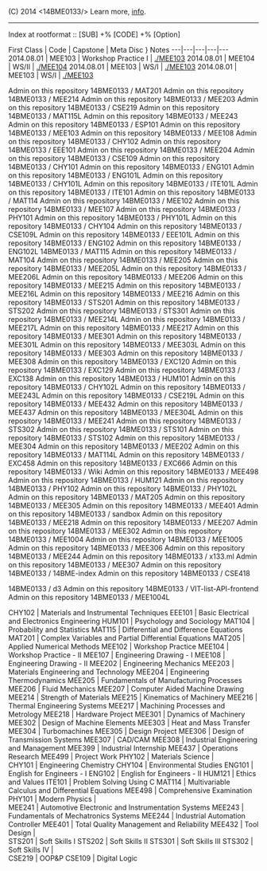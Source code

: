 (C) 2014 <14BME0133/> Learn more, [info](/info.md).

---

Index at rootformat :: [SUB] +% [CODE] +% [Option]
  



First Class | Code | Capstone | Meta Disc } Notes
---|---|---|---|---
2014.08.01 | MEE103 | Workshop Practice I | [./MEE103](14bme0133.github.io/MEE103)
2014.08.01 | MEE104 | WS/II | [./MEE104](14bme0133.github.io/MEE104)
2014.08.01 | MEE103 | WS/I | [./MEE103](14bme0133.github.io/MEE103)
2014.08.01 | MEE103 | WS/I | [./MEE103](14bme0133.github.io/MEE103)

Admin on this repository
14BME0133 / MAT201
Admin on this repository
14BME0133 / MEE214
Admin on this repository
14BME0133 / MEE203
Admin on this repository
14BME0133 / CSE219
Admin on this repository
14BME0133 / MAT115L
Admin on this repository
14BME0133 / MEE243
Admin on this repository
14BME0133 / ESP101
Admin on this repository
14BME0133 / MEE103
Admin on this repository
14BME0133 / MEE108
Admin on this repository
14BME0133 / CHY102
Admin on this repository
14BME0133 / EEE101
Admin on this repository
14BME0133 / MEE204
Admin on this repository
14BME0133 / CSE109
Admin on this repository
14BME0133 / CHY101
Admin on this repository
14BME0133 / ENG101
Admin on this repository
14BME0133 / ENG101L
Admin on this repository
14BME0133 / CHY101L
Admin on this repository
14BME0133 / ITE101L
Admin on this repository
14BME0133 / ITE101
Admin on this repository
14BME0133 / MAT114
Admin on this repository
14BME0133 / MEE102
Admin on this repository
14BME0133 / MEE107
Admin on this repository
14BME0133 / PHY101
Admin on this repository
14BME0133 / PHY101L
Admin on this repository
14BME0133 / CHY104
Admin on this repository
14BME0133 / CSE109L
Admin on this repository
14BME0133 / EEE101L
Admin on this repository
14BME0133 / ENG102
Admin on this repository
14BME0133 / ENG102L
 14BME0133 / MAT115
Admin on this repository
14BME0133 / MAT104
Admin on this repository
14BME0133 / MEE205
Admin on this repository
14BME0133 / MEE205L
Admin on this repository
14BME0133 / MEE206L
Admin on this repository
14BME0133 / MEE206
Admin on this repository
14BME0133 / MEE215
Admin on this repository
14BME0133 / MEE216L
Admin on this repository
14BME0133 / MEE216
Admin on this repository
14BME0133 / STS201
Admin on this repository
14BME0133 / STS202
Admin on this repository
14BME0133 / STS301
Admin on this repository
14BME0133 / MEE214L
Admin on this repository
14BME0133 / MEE217L
Admin on this repository
14BME0133 / MEE217
Admin on this repository
14BME0133 / MEE301
Admin on this repository
14BME0133 / MEE301L
Admin on this repository
14BME0133 / MEE303L
Admin on this repository
14BME0133 / MEE303
Admin on this repository
14BME0133 / MEE308
Admin on this repository
14BME0133 / EXC120
Admin on this repository
14BME0133 / EXC129
Admin on this repository
14BME0133 / EXC138
Admin on this repository
14BME0133 / HUM101
Admin on this repository
14BME0133 / CHY102L
Admin on this repository
14BME0133 / MEE243L
Admin on this repository
14BME0133 / CSE219L
Admin on this repository
14BME0133 / MEE432
Admin on this repository
14BME0133 / MEE437
Admin on this repository
14BME0133 / MEE304L
Admin on this repository 
14BME0133 / MEE241
Admin on this repository
14BME0133 / STS302
Admin on this repository
14BME0133 / STS101
Admin on this repository
14BME0133 / STS102
Admin on this repository
14BME0133 / MEE304
Admin on this repository
14BME0133 / MEE202
Admin on this repository
14BME0133 / MAT114L
Admin on this repository
14BME0133 / EXC458
Admin on this repository
14BME0133 / EXC666
Admin on this repository
14BME0133 / Wiki
Admin on this repository
14BME0133 / MEE498
Admin on this repository
14BME0133 / HUM121
Admin on this repository
14BME0133 / PHY102
Admin on this repository
14BME0133 / PHY102L
Admin on this repository
14BME0133 / MAT205
Admin on this repository
14BME0133 / MEE305
Admin on this repository
14BME0133 / MEE401
Admin on this repository
14BME0133 / sandbox
Admin on this repository
14BME0133 / MEE218
Admin on this repository
14BME0133 / MEE207
Admin on this repository
14BME0133 / MEE302
Admin on this repository
14BME0133 / MEE1004
Admin on this repository
14BME0133 / MEE1005
Admin on this repository
14BME0133 / MEE306
Admin on this repository
14BME0133 / MEE244
Admin on this repository
14BME0133 / x133.ml
Admin on this repository
14BME0133 / MEE307
Admin on this repository
14BME0133 / 14BME-index
Admin on this repository
14BME0133 / CSE418

14BME0133 / d3
Admin on this repository
14BME0133 / VIT-list-API-frontend
Admin on this repository
14BME0133 / MEE1004L



CHY102	|	Materials and Instrumental Techniques
EEE101	|	Basic Electrical and Electronics Engineering
HUM101	|	Psychology and Sociology
MAT104	|	Probability and Statistics
MAT115	|	Differential and Difference Equations
MAT201	|	Complex Variables and Partial Differential Equations
MAT205	|	Applied Numerical Methods
MEE102	|	Workshop Practice
MEE104	|	Workshop Practice - II
MEE107	|	Engineering Drawing - I
MEE108	|	Engineering Drawing - II
MEE202	|	Engineering Mechanics
MEE203	|	Materials Engineering and Technology
MEE204	|	Engineering Thermodynamics
MEE205	|	Fundamentals of Manufacturing Processes
MEE206	|	Fluid Mechanics
MEE207	|	Computer Aided Machine Drawing
MEE214	|	Strength of Materials
MEE215	|	Kinematics of Machinery
MEE216	|	Thermal Engineering Systems
MEE217	|	Machining Processes and Metrology
MEE218	|	Hardware Project
MEE301	|	Dynamics of Machinery
MEE302	|	Design of Machine Elements
MEE303	|	Heat and Mass Transfer
MEE304	|	Turbomachines
MEE305	|	Design Project
MEE306	|	Design of Transmission Systems
MEE307	|	CAD/CAM
MEE308	|	Industrial Engineering and Management
MEE399	|	Industrial Internship
MEE437	|	Operations Research
MEE499	|	Project Work
PHY102	|	Materials Science
	|	
CHY101	|	Engineering Chemistry
CHY104	|	Environmental Studies
ENG101	|	English for Engineers - I
ENG102	|	English for Engineers - II
HUM121	|	Ethics and Values
ITE101	|	Problem Solving Using C
MAT114	|	Multivariable Calculus and Differential Equations
MEE498	|	Comprehensive Examination
PHY101	|	Modern Physics
	|	
MEE241	|	Automotive Electronic and Instrumentation Systems
MEE243	|	Fundamentals of Mechatronics Systems
MEE244	|	Industrial Automation Controller
MEE401	|	Total Quality Management and Reliability
MEE432	|	Tool Design
	|	
STS201	|	Soft Skills I
STS202	|	Soft Skills II
STS301	|	Soft Skills III
STS302	|	Soft Skills IV
	|	
CSE219	|	OOP&P
CSE109	|	Digital Logic
